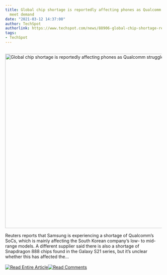 ```yaml
---
title: Global chip shortage is reportedly affecting phones as Qualcomm struggles to
  meet demand
date: "2021-03-12 14:37:00"
author: TechSpot
authorlink: https://www.techspot.com/news/88906-global-chip-shortage-reportedly-affecting-phones-qualcomm-struggles.html
tags:
- TechSpot
---
```

<a href="https://www.techspot.com/news/88906-global-chip-shortage-reportedly-affecting-phones-qualcomm-struggles.html" target="_blank"><img src="https://static.techspot.com/images2/news/ts3_thumbs/2020/12/2020-12-01-ts3_thumbs-351.jpg" width="800" height="560" style="padding: 15px 0" title="Global chip shortage is reportedly affecting phones as Qualcomm struggles to meet demand" /></a><br />Reuters reports that Samsung is experiencing a shortage of Qualcomm’s SoCs, which is mainly affecting the South Korean company’s low- to mid-range models. A different supplier said there is also a shortage of Snapdragon 888 chips found in the Galaxy S21 series, but it’s unclear whether this has affected the...<br /><br /><a href="https://www.techspot.com/news/88906-global-chip-shortage-reportedly-affecting-phones-qualcomm-struggles.html"><img src="https://static.techspot.com/images/rss/rss_buttons_01.png" border="0" alt="Read Entire Article" /></a><a href="https://www.techspot.com/news/88906-global-chip-shortage-reportedly-affecting-phones-qualcomm-struggles.html#comments"><img src="https://static.techspot.com/images/rss/rss_buttons_02.png" border="0" alt="Read Comments" /></a><br /><br />